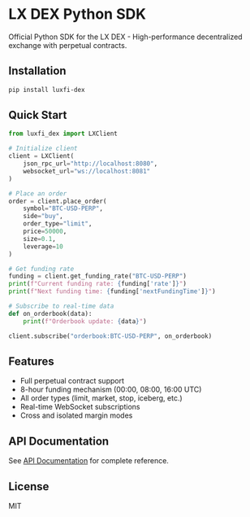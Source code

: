 # LX DEX Python SDK

Official Python SDK for the LX DEX - High-performance decentralized exchange with perpetual contracts.

## Installation

```bash
pip install luxfi-dex
```

## Quick Start

```python
from luxfi_dex import LXClient

# Initialize client
client = LXClient(
    json_rpc_url="http://localhost:8080",
    websocket_url="ws://localhost:8081"
)

# Place an order
order = client.place_order(
    symbol="BTC-USD-PERP",
    side="buy",
    order_type="limit",
    price=50000,
    size=0.1,
    leverage=10
)

# Get funding rate
funding = client.get_funding_rate("BTC-USD-PERP")
print(f"Current funding rate: {funding['rate']}")
print(f"Next funding time: {funding['nextFundingTime']}")

# Subscribe to real-time data
def on_orderbook(data):
    print(f"Orderbook update: {data}")

client.subscribe("orderbook:BTC-USD-PERP", on_orderbook)
```

## Features

- Full perpetual contract support
- 8-hour funding mechanism (00:00, 08:00, 16:00 UTC)
- All order types (limit, market, stop, iceberg, etc.)
- Real-time WebSocket subscriptions
- Cross and isolated margin modes

## API Documentation

See [API Documentation](../../API_DOCUMENTATION.md) for complete reference.

## License

MIT